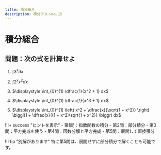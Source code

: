 ```yaml
---
title: 積分総合
description: 積分テストNo.15
---
```


# 積分総合

## 問題：次の式を計算せよ

1. $\displaystyle \int 3^x dx$

2. $\displaystyle \int 2^xx^2 dx$

3. $\displaystyle \int_{0}^{1} \dfrac{1}{x^2 + 1} dx$

4. $\displaystyle \int_{0}^{1} \dfrac{1}{x^3 + 1} dx$

5. $\displaystyle \int_{0}^{1} \left( x^2 + \dfrac{x}{\sqrt{1 + x^2}} \right) \biggl(1 + \dfrac{x}{(1 + x^2)\sqrt{1 + x^2}} \biggr) dx$

!!!+ success "ヒントを表示"
    - 第1問：指数関数の積分
    - 第2問：部分積分
    - 第3問：平方完成を使う
    - 第4問：因数分解と平方完成
    - 第5問：展開して置換積分

!!! tip "別解があります"
    特に第5問は、展開せずに部分積分で解くことも可能です。